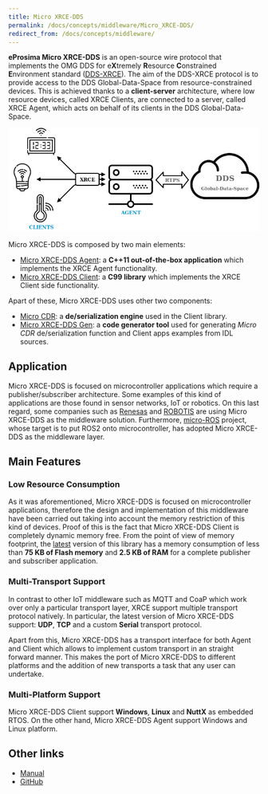 ```yaml
---
title: Micro XRCE-DDS
permalink: /docs/concepts/middleware/Micro_XRCE-DDS/
redirect_from: /docs/concepts/middleware/
---
```


**eProsima Micro XRCE-DDS** is an open-source wire protocol that implements the OMG DDS for e**X**tremely **R**esource **C**onstrained **E**nvironment standard ([DDS-XRCE](https://www.omg.org/spec/DDS-XRCE/About-DDS-XRCE/)).
The aim of the DDS-XRCE protocol is to provide access to the DDS Global-Data-Space from resource-constrained devices.
This is achieved thanks to a **client-server** architecture, where low resource devices, called XRCE Clients, are connected to a server, called XRCE Agent, which acts on behalf of its clients in the DDS Global-Data-Space.

![](uxrce_scope.png)

Micro XRCE-DDS is composed by two main elements:

* [Micro XRCE-DDS Agent](https://github.com/eProsima/Micro-XRCE-DDS-Agent): a **C++11 out-of-the-box application** which implements the XRCE Agent functionality.
* [Micro XRCE-DDS Client](https://github.com/eProsima/Micro-XRCE-DDS-Client): a **C99 library** which implements the XRCE Client side functionality.

Apart of these, Micro XRCE-DDS uses other two components:

* [Micro CDR](https://github.com/eProsima/Micro-CDR): a **de/serialization engine** used in the Client library.
* [Micro XRCE-DDS Gen](https://github.com/eProsima/Micro-XRCE-DDS-Gen): a **code generator tool** used for generating *Micro CDR* de/serialization function and Client apps examples from IDL sources.

## Application

Micro XRCE-DDS is focused on microcontroller applications which require a publisher/subscriber architecture.
Some examples of this kind of applications are those found in sensor networks, IoT or robotics.
On this last regard, some companies such as [Renesas](https://www.sensorsmag.com/iot-wireless/mcus-support-dds-xrce-protocol-for-ros-2) and [ROBOTIS](https://xelnetwork.readthedocs.io/en/latest/) are using Micro XRCE-DDS as the middleware solution.
Furthermore, [micro-ROS](https://microros.github.io) project, whose target is to put ROS2 onto microcontroller, has adopted Micro XRCE-DDS as the middleware layer.

## Main Features

### Low Resource Consumption

As it was aforementioned, Micro XRCE-DDS is focused on microcontroller applications, therefore the design and implementation of this middleware have been carried out taking into account the memory restriction of this kind of devices.
Proof of this is the fact that Micro XRCE-DDS Client is completely dynamic memory free.
From the point of view of memory footprint, the [latest](https://github.com/eProsima/Micro-XRCE-DDS-Client/releases/tag/v1.0.1) version of this library has a memory consumption of less than **75 KB of Flash memory** and **2.5 KB of RAM** for a complete publisher and subscriber application.

### Multi-Transport Support

In contrast to other IoT middleware such as MQTT and CoaP which work over only a particular transport layer, XRCE support multiple transport protocol natively.
In particular, the latest version of Micro XRCE-DDS support: **UDP**, **TCP** and a custom **Serial** transport protocol.

Apart from this, Micro XRCE-DDS has a transport interface for both Agent and Client which allows to implement custom transport in an straight forward manner.
This makes the port of Micro XRCE-DDS to different platforms and the addition of new transports a task that any user can undertake.

### Multi-Platform Support

Micro XRCE-DDS Client support **Windows**, **Linux** and **NuttX** as embedded RTOS.
On the other hand, Micro XRCE-DDS Agent support Windows and Linux platform.

## Other links

* [Manual](https://micro-xrce-dds.readthedocs.io/en/latest/)
* [GitHub](https://github.com/eProsima/Micro-XRCE-DDS)

